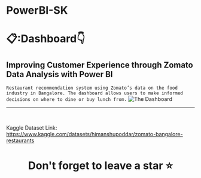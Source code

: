 # PowerBI-SK
# 📋:Dashboard👇
## Improving Customer Experience through Zomato Data Analysis with Power BI
`Restaurant recommendation system using Zomato’s data on the food industry in Bangalore. The dashboard allows users to make informed decisions on where to dine or buy lunch from.`
![The Dashboard](https://github.com/Saurabhkhandebharad/PowerBI-SK/assets/104715190/c54fdf0e-09c6-4107-ba2f-169e565aa0ef)



<hr />
<br />

Kaggle Dataset Link: https://www.kaggle.com/datasets/himanshupoddar/zomato-bangalore-restaurants



# <div align="center">Don't forget to leave a star ⭐️</div>
